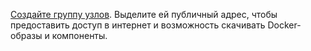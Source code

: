[Создайте группу узлов](../../managed-kubernetes/operations/node-group/node-group-create.md). Выделите ей публичный адрес, чтобы предоставить доступ в интернет и возможность скачивать Docker-образы и компоненты.
